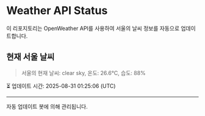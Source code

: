 
# Weather API Status

이 리포지토리는 OpenWeather API를 사용하여 서울의 날씨 정보를 자동으로 업데이트합니다.

## 현재 서울 날씨
> 서울의 현재 날씨: clear sky, 온도: 26.6°C, 습도: 88%

⏳ 업데이트 시간: 2025-08-31 01:25:06 (UTC)

---
자동 업데이트 봇에 의해 관리됩니다.
